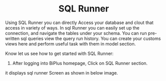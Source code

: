 
<center><h1>SQL Runner </h1></center>

Using SQL Runner you can directly Access your database and clout that access in variety of ways. In sql Runner you can easily set up the connection, and navigate the tables under your schema. You can run pre-written sql queries view the query run history. You can create your customs views here and perform useful task with them in model section.  



Know let us see how to get started with SQL Runner:

1. After logging into BiPlus homepage, Click on SQL Runner section.

it displays sql runner Screen as shown in below image.

<!--stackedit_data:
eyJoaXN0b3J5IjpbLTE2NDY1MTE1NzgsLTIzMTYzNzE1OSw2Nj
IwNDcwODgsLTUxMTYyNTM4N119
-->